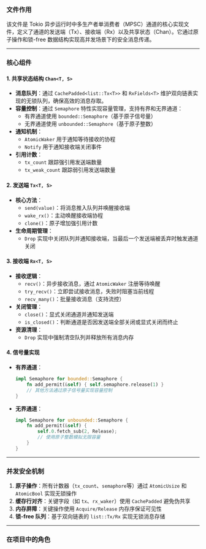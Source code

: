 ### 文件作用
该文件是 Tokio 异步运行时中多生产者单消费者（MPSC）通道的核心实现文件，定义了通道的发送端（Tx）、接收端（Rx）以及共享状态（Chan）。它通过原子操作和锁-free 数据结构实现高并发场景下的安全消息传递。

---

### 核心组件

#### 1. **共享状态结构 `Chan<T, S>`**
- **消息队列**：通过 `CachePadded<list::Tx<T>>` 和 `RxFields<T>` 维护双向链表实现的无锁队列，确保高效的消息存取。
- **容量控制**：通过 `Semaphore` 特性实现容量管理，支持有界和无界通道：
  - 有界通道使用 `bounded::Semaphore`（基于原子信号量）
  - 无界通道使用 `unbounded::Semaphore`（基于原子整数）
- **通知机制**：
  - `AtomicWaker` 用于通知等待接收的协程
  - `Notify` 用于通知接收端关闭事件
- **引用计数**：
  - `tx_count` 跟踪强引用发送端数量
  - `tx_weak_count` 跟踪弱引用发送端数量

#### 2. **发送端 `Tx<T, S>`**
- **核心方法**：
  - `send(value)`：将消息推入队列并唤醒接收端
  - `wake_rx()`：主动唤醒接收端协程
  - `clone()`：原子增加强引用计数
- **生命周期管理**：
  - `Drop` 实现中关闭队列并通知接收端，当最后一个发送端被丢弃时触发通道关闭

#### 3. **接收端 `Rx<T, S>`**
- **接收逻辑**：
  - `recv()`：异步接收消息，通过 `AtomicWaker` 注册等待唤醒
  - `try_recv()`：立即尝试接收消息，失败时阻塞当前线程
  - `recv_many()`：批量接收消息（支持流控）
- **关闭管理**：
  - `close()`：显式关闭通道并通知发送端
  - `is_closed()`：判断通道是否因发送端全部关闭或显式关闭而终止
- **资源清理**：
  - `Drop` 实现中强制清空队列并释放所有消息内存

#### 4. **信号量实现**
- **有界通道**：
  ```rust
  impl Semaphore for bounded::Semaphore {
      fn add_permit(&self) { self.semaphore.release(1) }
      // 其他方法通过原子信号量实现容量控制
  }
  ```
- **无界通道**：
  ```rust
  impl Semaphore for unbounded::Semaphore {
      fn add_permit(&self) { 
          self.0.fetch_sub(2, Release); 
          // 使用原子整数模拟无限容量
      }
  }
  ```

---

### 并发安全机制
1. **原子操作**：所有计数器（`tx_count`、`semaphore`等）通过 `AtomicUsize` 和 `AtomicBool` 实现无锁操作
2. **缓存行对齐**：关键字段（如 `tx`、`rx_waker`）使用 `CachePadded` 避免伪共享
3. **内存屏障**：关键操作使用 `Acquire/Release` 内存序保证可见性
4. **锁-free 队列**：基于双向链表的 `list::Tx/Rx` 实现无锁消息存储

---

### 在项目中的角色